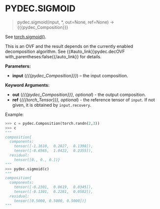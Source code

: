 # PYDEC.SIGMOID
> pydec.sigmoid(input, *, out=None, ref=None) →  {{{pydec_Composition}}}

See [torch.sigmoid()](https://pytorch.org/docs/stable/generated/torch.sigmoid.html#torch.sigmoid).

This is an OVF and the result depends on the currently enabled decomposition algorithm. See {{#auto_link}}pydec.decOVF with_parentheses:false{{/auto_link}} for details.


**Parameters:**

* **input** (*{{{pydec_Composition}}}*) – the input composition.

**Keyword Arguments:**
* **out** (*{{{pydec_Composition}}}, optional*) - the output composition.
* **ref** (*{{{torch_Tensor}}}, optional*) - the reference tensor of `input`. If not given, it is obtained by `input.recovery`.

Example:
```python
>>> c = pydec.Composition(torch.randn(2,3))
>>> c
"""
composition{
  components:
    tensor([-1.1610,  0.2827,  0.1398]),
    tensor([-0.6565,  1.0422,  0.2355]),
  residual:
    tensor([0., 0., 0.])}
"""
>>> pydec.sigmoid(c)
"""
composition{
  components:
    tensor([-0.2301,  0.0619,  0.0345]),
    tensor([-0.1301,  0.2281,  0.0582]),
  residual:
    tensor([0.5000, 0.5000, 0.5000])}
"""
```
